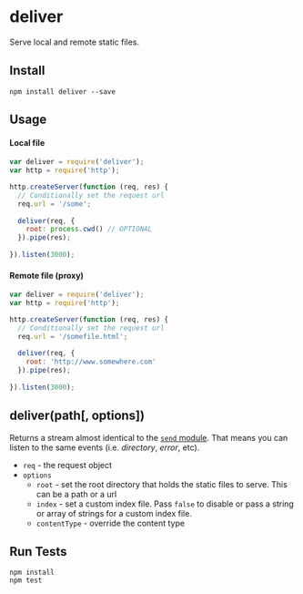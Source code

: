 # deliver

Serve local and remote static files.

## Install

```
npm install deliver --save
```

## Usage

#### Local file

```js
var deliver = require('deliver');
var http = require('http');

http.createServer(function (req, res) {
  // Conditionally set the request url
  req.url = '/some';
  
  deliver(req, {
    root: process.cwd() // OPTIONAL
  }).pipe(res);
  
}).listen(3000);
```

#### Remote file (proxy)

```js
var deliver = require('deliver');
var http = require('http');

http.createServer(function (req, res) {
  // Conditionally set the request url
  req.url = '/somefile.html';
  
  deliver(req, {
    root: 'http://www.somewhere.com'
  }).pipe(res);
  
}).listen(3000);
```

## deliver(path[, options])

Returns a stream almost identical to the [`send` module](https://www.npmjs.org/package/send). That means you can listen to the same events (i.e. *directory*, *error*, etc).

* `req` - the request object
* `options`
  * `root` - set the root directory that holds the static files to serve. This can be a path or a url
  * `index` - set a custom index file. Pass `false` to disable or pass a string or array of strings for a custom index file.
  * `contentType` - override the content type
  
## Run Tests

```
npm install
npm test
```